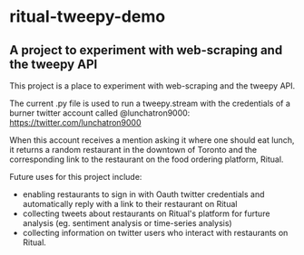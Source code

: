 # ritual-tweepy-demo

## A project to experiment with web-scraping and the tweepy API


This project is a place to experiment with web-scraping and the tweepy API.

The current .py file is used to run a tweepy.stream with the credentials of a burner twitter account called @lunchatron9000: <https://twitter.com/lunchatron9000>

When this account receives a mention asking it where one should eat lunch, it returns a random restaurant in
the downtown of Toronto and the corresponding link to the restaurant on the food ordering platform, Ritual.

Future uses for this project include:
* enabling restaurants to sign in with Oauth twitter credentials and automatically reply with a link to their restaurant on Ritual
* collecting tweets about restaurants on Ritual's platform for furture analysis (eg. sentiment analysis or time-series analysis)
* collecting information on twitter users who interact with restaurants on Ritual.

